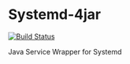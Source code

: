 # Systemd-4jar

[![Build Status](https://travis-ci.org/arashpath/Systemd-4jar.svg?branch=master)](https://travis-ci.org/arashpath/Systemd-4jar)

Java Service Wrapper for Systemd
